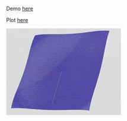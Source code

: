 
Demo [here](http://eduardofcbg.github.io/graph/graph.html?f=sin%28%28x%5E2%2By%5E2%29*%28%28sin%28t%29%2B1%29%2F20%29%2Bt%2F2%29&r=1&min=-10&max=10&t=1)

Plot [here](http://eduardofcbg.github.io/graph/)

![Demo gif](https://raw.githubusercontent.com/eduardofcbg/graph/gh-pages/demo.gif)
